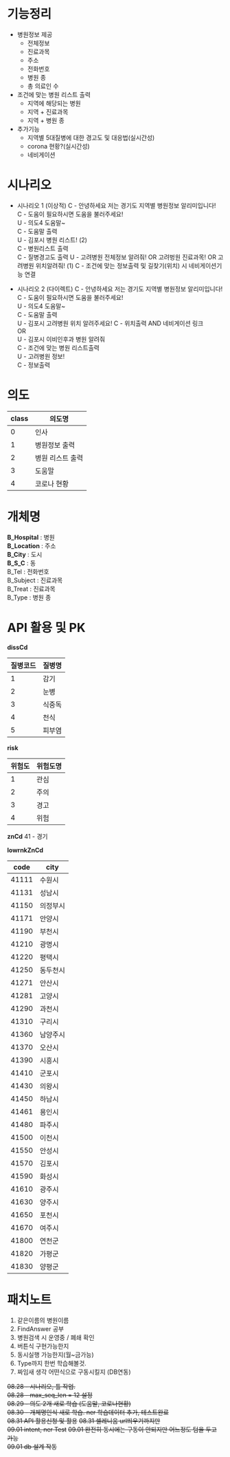 # 기능정리
* 병원정보 제공
    * 전체정보
    * 진료과목
    * 주소
    * 전화번호
    * 병원 종
    * 총 의료인 수
* 조건에 맞는 병원 리스트 출력
    * 지역에 해당되는 병원 
    * 지역 + 진료과목
    * 지역 + 병원 종
* 추가기능
    * 지역별 5대질병에 대한 경고도 및 대응법(실시간성)
    * corona 현황?(실시간성)
    * 네비게이션
    
# 시나리오
* 시나리오 1  (이상적)
C - 안녕하세요 저는 경기도 지역별 병원정보 알리미입니다!  
C  - 도움이 필요하시면 도움을 불러주세요!  
U - 의도4 도움말~  
C - 도움말 출력  
U - 김포시 병원 리스트!  (2)  
C - 병원리스트 출력  
C - 질병경고도 출력
U - 고려병원 전체정보 알려줘! OR 고려벙원 진료과목! OR 고려병원 위치알려줘!  (1)
C - 조건에 맞는 정보출력 및 길찾기(위치) 시 네비게이션기능 연결  

* 시나리오 2 (다이렉트)
C - 안녕하세요 저는 경기도 지역별 병원정보 알리미입니다!  
C  - 도움이 필요하시면 도움을 불러주세요!  
U - 의도4 도움말~  
C - 도움말 출력  
U - 김포시 고려병원 위치 알려주세요!
C - 위치출력 AND 네비게이션 링크  
OR  
U - 김포시 이비인후과 병원 알려줘  
C - 조건에 맞는 병원 리스트출력  
U - 고려병원 정보!  
C - 정보출력

# 의도
class|의도명
---|---|
0| 인사
1| 병원정보 출력
2| 병원 리스트 출력
3| 도움말
4| 코로나 현황

# 개체명
**B_Hospital** : 병원<br/>
**B_Location** : 주소<br/>
**B_City** : 도시<br/>
**B_S_C** : 동<br/>
B_Tel : 전화번호<br/>
B_Subject : 진료과목<br/>
B_Treat : 진료과목<br/>
B_Type : 병원 종

# API 활용 및 PK
**dissCd**  

질병코드|질병명
---|---|
1|감기
2|눈병
3|식중독
4|천식
5|피부염

**risk**

위험도|위험도명
---|---|
1|관심
2|주의
3|경고
4|위험

**znCd**
41 - 경기 

**lowrnkZnCd** 

code|city
---|---|
41111|수원시
41131|성남시
41150|의정부시
41171|안양시
41190|부천시
41210|광명시
41220|평택시
41250|동두천시
41271|안산시
41281|고양시
41290|과천시
41310|구리시
41360|남양주시
41370|오산시
41390|시흥시
41410|군포시
41430|의왕시
41450|하남시
41461|용인시
41480|파주시
41500|이천시
41550|안성시
41570|김포시
41590|화성시
41610|광주시
41630|양주시
41650|포천시
41670|여주시
41800|연천군
41820|가평군
41830|양평군

# 패치노트
1. 같은이름의 병원이름
2. FindAnswer 공부
3. 병원검색 시 운영중 / 폐쇄 확인
4. 버튼식 구현가능한지
7. 동시실행 가능한지(월~금가능)
9. Type까지 한번 학습해볼것.
10. 짜임새 생각 어떤식으로 구동시킬지 (DB연동)

~~08.28 - 시나리오, 틀 작업.~~  
~~08.28 - max_seq_len = 12 설정~~  
~~08.29 - 의도 2개 새로 학습 (도움말, 코로나현황)~~   
~~08.30 - 개체명인식 새로 학습. ner 학습데이터 추가, 테스트완료~~  
~~08.31 API 활용신청 및 활용~~
~~08.31 셀레니움 url띄우기까지만~~  
~~09.01 intent, ner Test~~
~~09.01 완전히 동시에는 구동이 안되지만 어느정도 텀을 두고 가능~~  
~~09.01 db 설계 작동~~